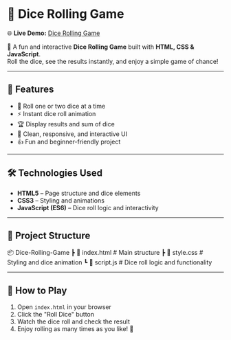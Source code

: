 # 🎲 Dice Rolling Game

🌐 **Live Demo:** [Dice Rolling Game](https://atulispro1.github.io/dice-rolling/)

🎲 A fun and interactive **Dice Rolling Game** built with **HTML, CSS & JavaScript**.  
Roll the dice, see the results instantly, and enjoy a simple game of chance!

---

## 🚀 Features
- 🎲 Roll one or two dice at a time  
- ⚡ Instant dice roll animation  
- 🏆 Display results and sum of dice  
- 🎨 Clean, responsive, and interactive UI  
- 👍 Fun and beginner-friendly project  

---

## 🛠️ Technologies Used
- **HTML5** – Page structure and dice elements  
- **CSS3** – Styling and animations  
- **JavaScript (ES6)** – Dice roll logic and interactivity  

---

## 📂 Project Structure
📦 Dice-Rolling-Game
┣ 📜 index.html # Main structure
┣ 📜 style.css # Styling and dice animation
┗ 📜 script.js # Dice roll logic and functionality

---

## 🎯 How to Play
1. Open `index.html` in your browser  
2. Click the "Roll Dice" button  
3. Watch the dice roll and check the result  
4. Enjoy rolling as many times as you like! 🎉
